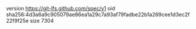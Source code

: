 version https://git-lfs.github.com/spec/v1
oid sha256:4d3a6a9c905079ae86ea1a29c7a93af79fadbe22b1a269cee1d3ec2f22f9f25e
size 7304
